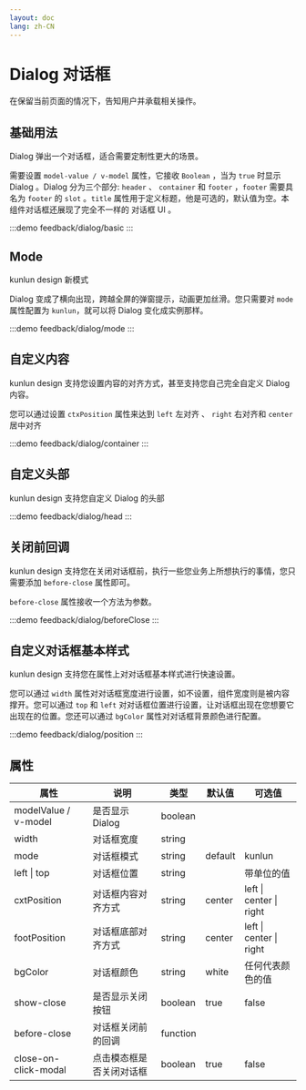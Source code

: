 ```yaml
---
layout: doc
lang: zh-CN
---
```


# Dialog 对话框

在保留当前页面的情况下，告知用户并承载相关操作。

## 基础用法

Dialog 弹出一个对话框，适合需要定制性更大的场景。

需要设置 `model-value / v-model` 属性，它接收 `Boolean` ，当为 `true` 时显示 Dialog 。Dialog 分为三个部分: `header` 、 `container` 和 `footer` ，`footer` 需要具名为 `footer` 的 `slot` 。`title` 属性用于定义标题，他是可选的，默认值为空。本组件对话框还展现了完全不一样的 对话框 UI 。

:::demo
feedback/dialog/basic
:::

## Mode

kunlun design 新模式

Dialog 变成了横向出现，跨越全屏的弹窗提示，动画更加丝滑。您只需要对 `mode` 属性配置为 `kunlun`，就可以将 Dialog 变化成实例那样。

:::demo
feedback/dialog/mode
:::

## 自定义内容

kunlun design 支持您设置内容的对齐方式，甚至支持您自己完全自定义 Dialog 内容。

您可以通过设置 `ctxPosition` 属性来达到 `left` 左对齐 、 `right` 右对齐和 `center` 居中对齐

:::demo
feedback/dialog/container
:::

## 自定义头部

kunlun design 支持您自定义 Dialog 的头部

:::demo
feedback/dialog/head
:::

## 关闭前回调

kunlun design 支持您在关闭对话框前，执行一些您业务上所想执行的事情，您只需要添加 `before-close` 属性即可。

`before-close` 属性接收一个方法为参数。

:::demo
feedback/dialog/beforeClose
:::

## 自定义对话框基本样式

kunlun design 支持您在属性上对对话框基本样式进行快速设置。

您可以通过 `width` 属性对对话框宽度进行设置，如不设置，组件宽度则是被内容撑开。您可以通过 `top` 和 `left` 对对话框位置进行设置，让对话框出现在您想要它出现在的位置。您还可以通过 `bgColor` 属性对对话框背景颜色进行配置。

:::demo
feedback/dialog/position
:::

## 属性

| 属性                 | 说明                     | 类型     | 默认值  | 可选值                  |
| -------------------- | ------------------------ | -------- | ------- | ----------------------- |
| modelValue / v-model | 是否显示 Dialog          | boolean  |         |                         |
| width                | 对话框宽度               | string   |         |                         |
| mode                 | 对话框模式               | string   | default | kunlun                  |
| left \| top          | 对话框位置               | string   |         | 带单位的值              |
| cxtPosition          | 对话框内容对齐方式       | string   | center  | left \| center \| right |
| footPosition         | 对话框底部对齐方式       | string   | center  | left \| center \| right |
| bgColor              | 对话框颜色               | string   | white   | 任何代表颜色的值        |
| show-close           | 是否显示关闭按钮         | boolean  | true    | false                   |
| before-close         | 对话框关闭前的回调       | function |         |                         |
| close-on-click-modal | 点击模态框是否关闭对话框 | boolean  | true    | false                   |
